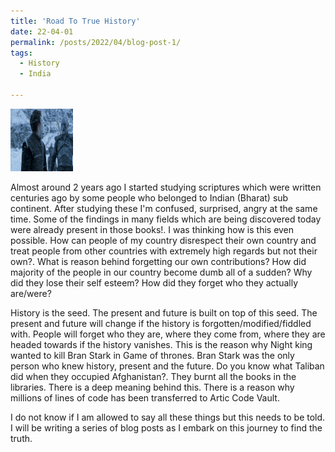 ```yaml
---
title: 'Road To True History'
date: 22-04-01
permalink: /posts/2022/04/blog-post-1/
tags:
  - History
  - India

---
```


<img src="../images/bran-stark.jpg" alt="Night King and Bran Stark" style="height: 100px; width:100px;"/>

Almost around 2 years ago I started studying scriptures which were written centuries ago by some people who belonged to Indian (Bharat) sub continent. After studying these I'm confused, surprised, angry at the same time. Some of the findings in many fields which are being discovered today were already present in those books!. I was thinking how is this even possible. How can people of my country disrespect their own country and treat people from other countries with extremely high regards but not their own?. What is reason behind forgetting our own contributions? How did majority of the people in our country become dumb all of a sudden? Why did they lose their self esteem? How did they forget who they actually are/were?

History is the seed. The present and future is built on top of this seed. The present and future will change if the history is forgotten/modified/fiddled with. People will forget who they are, where they come from, where they are headed towards if the history vanishes. This is the reason why Night king wanted to kill Bran Stark in Game of thrones. Bran Stark was the only person who knew history, present and the future. Do you know what Taliban did when they occupied Afghanistan?. They burnt all the books in the libraries. There is a deep meaning behind this. There is a reason why millions of lines of code has been transferred to Artic Code Vault. 

I do not know if I am allowed to say all these things but this needs to be told. I will be writing a series of blog posts as I embark on this journey to find the truth. 


